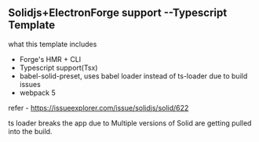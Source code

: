 ## Solidjs+ElectronForge support --Typescript Template

what this template includes

- Forge's HMR + CLI
- Typescript support(Tsx)
- babel-solid-preset, uses babel loader instead of ts-loader due to build issues
- webpack 5

refer - https://issueexplorer.com/issue/solidjs/solid/622

ts loader breaks the app due to Multiple versions of Solid are getting pulled into the build.
